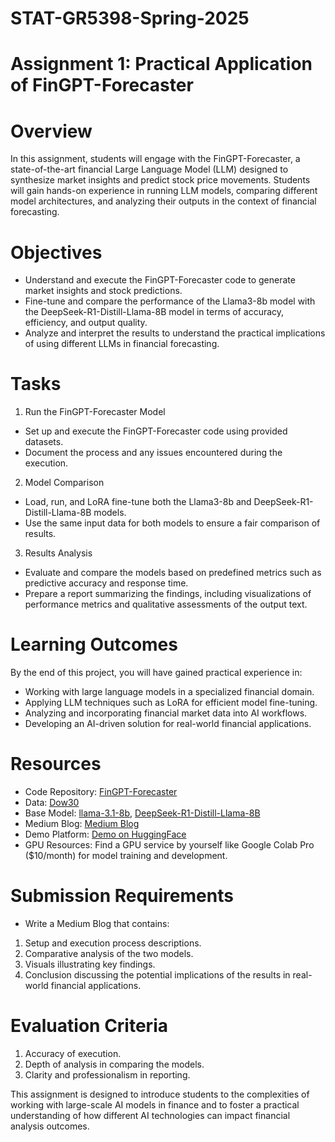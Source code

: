 # STAT-GR5398-Spring-2025

# Assignment 1: Practical Application of FinGPT-Forecaster

# Overview

In this assignment, students will engage with the FinGPT-Forecaster, a state-of-the-art financial Large Language Model (LLM) designed to synthesize market insights and predict stock price movements. Students will gain hands-on experience in running LLM models, comparing different model architectures, and analyzing their outputs in the context of financial forecasting.

# Objectives
* Understand and execute the FinGPT-Forecaster code to generate market insights and stock predictions.
* Fine-tune and compare the performance of the Llama3-8b model with the DeepSeek-R1-Distill-Llama-8B model in terms of accuracy, efficiency, and output quality.
* Analyze and interpret the results to understand the practical implications of using different LLMs in financial forecasting.

# Tasks
1.	Run the FinGPT-Forecaster Model
* Set up and execute the FinGPT-Forecaster code using provided datasets.
* Document the process and any issues encountered during the execution.
2.	Model Comparison
* Load, run, and LoRA fine-tune both the Llama3-8b and DeepSeek-R1-Distill-Llama-8B models.
* Use the same input data for both models to ensure a fair comparison of results.
3.	Results Analysis
* Evaluate and compare the models based on predefined metrics such as predictive accuracy and response time.
* Prepare a report summarizing the findings, including visualizations of performance metrics and qualitative assessments of the output text.

# Learning Outcomes
By the end of this project, you will have gained practical experience in:
* Working with large language models in a specialized financial domain.
* Applying LLM techniques such as LoRA for efficient model fine-tuning.
* Analyzing and incorporating financial market data into AI workflows.
* Developing an AI-driven solution for real-world financial applications.


# Resources
* Code Repository: [FinGPT-Forecaster](https://github.com/AI4Finance-Foundation/FinGPT/tree/master/fingpt/FinGPT_Forecaster)
* Data: [Dow30](FinGPT/fingpt-forecaster-dow30-202305-202405)
* Base Model: [llama-3.1-8b](https://huggingface.co/meta-llama/Llama-3.1-8B), [DeepSeek-R1-Distill-Llama-8B](https://huggingface.co/deepseek-ai/DeepSeek-R1-Distill-Llama-8B)
* Medium Blog: [Medium Blog](https://medium.com/@ll3713/the-road-to-fingpt-instructive-fine-tuned-market-forecaster-cfe7cbf9038b)
* Demo Platform: [Demo on HuggingFace](https://huggingface.co/spaces/FinGPT/FinGPT-Forecaster)
* GPU Resources: Find a GPU service by yourself like Google Colab Pro ($10/month) for model training and development.

# Submission Requirements
* Write a Medium Blog that contains:
1. Setup and execution process descriptions.
2. Comparative analysis of the two models.
3. Visuals illustrating key findings.
4. Conclusion discussing the potential implications of the results in real-world financial applications.

# Evaluation Criteria
1. Accuracy of execution.
2. Depth of analysis in comparing the models.
3. Clarity and professionalism in reporting.

This assignment is designed to introduce students to the complexities of working with large-scale AI models in finance and to foster a practical understanding of how different AI technologies can impact financial analysis outcomes.